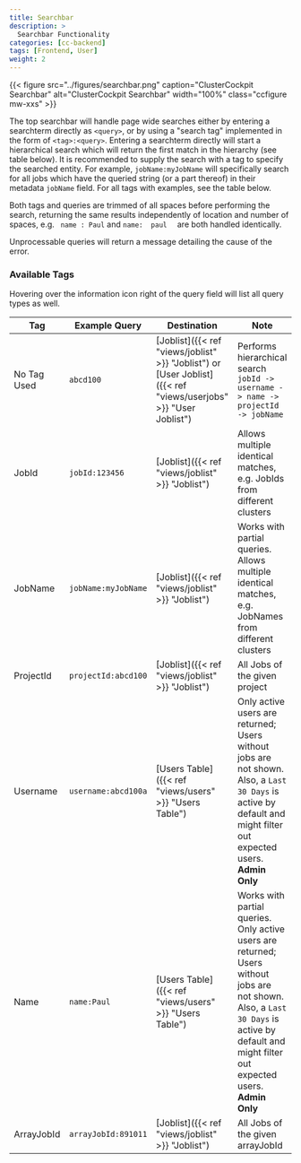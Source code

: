 ```yaml
---
title: Searchbar
description: >
  Searchbar Functionality
categories: [cc-backend]
tags: [Frontend, User]
weight: 2
---
```


{{< figure src="../figures/searchbar.png" caption="ClusterCockpit Searchbar" alt="ClusterCockpit Searchbar" width="100%" class="ccfigure mw-xxs" >}}

The top searchbar will handle page wide searches either by entering a searchterm directly as `<query>`, or by using a "search tag" implemented in the form of `<tag>:<query>`. Entering a searchterm directly will start a hierarchical search which will return the first match in the hierarchy (see table below). It is recommended to supply the search with a tag to specify the searched entity. For example, `jobName:myJobName` will specifically search for all jobs which have the queried string (or a part thereof) in their metadata `jobName` field. For all tags with examples, see the table below.

Both tags and queries are trimmed of all spaces before performing the search, returning the same results independently of location and number of spaces, e.g. ` name : Paul` and `name:  paul  ` are both handled identically.

Unprocessable queries will return a message detailing the cause of the error.

### Available Tags

Hovering over the information icon right of the query field will list all query types as well.

|Tag|Example Query|Destination|Note|
|---|-------------|-----------|----|
|No Tag Used | `abcd100`           | [Joblist]({{< ref "views/joblist" >}} "Joblist") or [User Joblist]({{< ref "views/userjobs" >}} "User Joblist") | Performs hierarchical search `jobId -> username -> name -> projectId -> jobName` |
|JobId       | `jobId:123456`      | [Joblist]({{< ref "views/joblist" >}} "Joblist")         | Allows multiple identical matches, e.g. JobIds from different clusters |
|JobName     | `jobName:myJobName` | [Joblist]({{< ref "views/joblist" >}} "Joblist")         | Works with partial queries. Allows multiple identical matches, e.g. JobNames from different clusters |
|ProjectId   | `projectId:abcd100` | [Joblist]({{< ref "views/joblist" >}} "Joblist")         | All Jobs of the given project |
|Username    | `username:abcd100a` | [Users Table]({{< ref "views/users" >}} "Users Table")   | Only active users are returned; Users without jobs are not shown. Also, a `Last 30 Days` is active by default and might filter out expected users. **Admin Only**|
|Name        | `name:Paul`         | [Users Table]({{< ref "views/users" >}} "Users Table")   | Works with partial queries. Only active users are returned; Users without jobs are not shown. Also, a `Last 30 Days` is active by default and might filter out expected users. **Admin Only**|
|ArrayJobId  | `arrayJobId:891011` | [Joblist]({{< ref "views/joblist" >}} "Joblist")         | All Jobs of the given arrayJobId|
